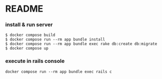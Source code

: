 # README

### install & run server

```
$ docker compose build
$ docker compose run --rm app bundle install
$ docker compose run --rm app bundle exec rake db:create db:migrate
$ docker compose up
```

### execute in rails console

```
docker compose run --rm app bundle exec rails c
```
